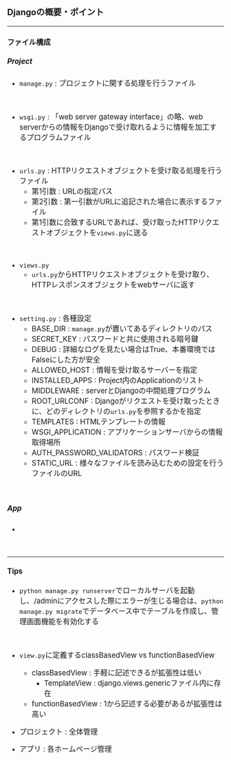 <span style="font-size:120%">

### Djangoの概要・ポイント
<hr>

#### ファイル構成
##### Project
- `manage.py` : プロジェクトに関する処理を行うファイル
<br>

- `wsgi.py` : 「web server gateway interface」の略、web serverからの情報をDjangoで受け取れるように情報を加工するプログラムファイル
<br>

- `urls.py` : HTTPリクエストオブジェクトを受け取る処理を行うファイル
    - 第1引数 : URLの指定パス
    - 第2引数 : 第一引数がURLに追記された場合に表示するファイル
    - 第1引数に合致するURLであれば、受け取ったHTTPリクエストオブジェクトを`views.py`に送る
<br>

- `views.py`
    - `urls.py`からHTTPリクエストオブジェクトを受け取り、HTTPレスポンスオブジェクトをwebサーバに返す
<br>

- `setting.py` : 各種設定
    - BASE_DIR : `manage.py`が置いてあるディレクトリのパス
    - SECRET_KEY : パスワードと共に使用される暗号鍵
    - DEBUG : 詳細なログを見たい場合はTrue、本番環境ではFalseにした方が安全
    - ALLOWED_HOST : 情報を受け取るサーバーを指定
    - INSTALLED_APPS : Project内のApplicationのリスト
    - MIDDLEWARE : serverとDjangoの中間処理プログラム
    - ROOT_URLCONF : Djangoがリクエストを受け取ったときに、どのディレクトリの`urls.py`を参照するかを指定
    - TEMPLATES : HTMLテンプレートの情報
    - WSGI_APPLICATION : アプリケーションサーバからの情報取得場所
    - AUTH_PASSWORD_VALIDATORS : パスワード検証
    - STATIC_URL : 様々なファイルを読み込むための設定を行うファイルのURL
<br>

##### App
- 
<br>

<hr>

#### Tips
- `python manage.py runserver`でローカルサーバを起動し、/adminにアクセスした際にエラーが生じる場合は、`python manage.py migrate`でデータベース中でテーブルを作成し、管理画面機能を有効化する
<br>

- `view.py`に定義するclassBasedView vs functionBasedView
    - classBasedView : 手軽に記述できるが拡張性は低い
        - TemplateView : django.views.genericファイル内に存在
    - functionBasedView : 1から記述する必要があるが拡張性は高い

- プロジェクト : 全体管理
- アプリ : 各ホームページ管理
<br>

</span>